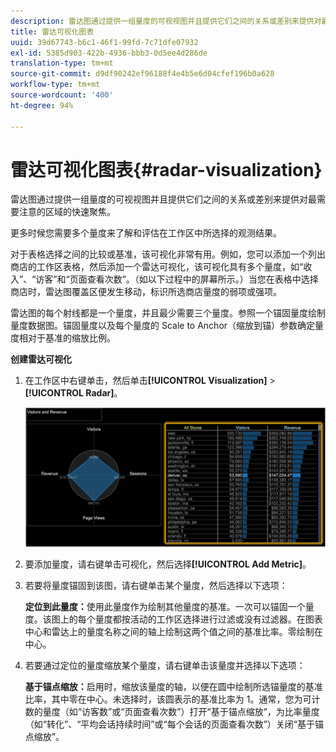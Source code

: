 ```yaml
---
description: 雷达图通过提供一组量度的可视视图并且提供它们之间的关系或差别来提供对最需要注意的区域的快速聚焦。
title: 雷达可视化图表
uuid: 39d67743-b6c1-46f1-99fd-7c71dfe07932
exl-id: 5385d903-422b-4936-bbb3-0d5ee4d286de
translation-type: tm+mt
source-git-commit: d9df90242ef96188f4e4b5e6d04cfef196b0a628
workflow-type: tm+mt
source-wordcount: '400'
ht-degree: 94%

---
```


# 雷达可视化图表{#radar-visualization}

雷达图通过提供一组量度的可视视图并且提供它们之间的关系或差别来提供对最需要注意的区域的快速聚焦。

更多时候您需要多个量度来了解和评估在工作区中所选择的观测结果。

对于表格选择之间的比较或基准，该可视化非常有用。例如，您可以添加一个列出商店的工作区表格，然后添加一个雷达可视化，该可视化具有多个量度，如“收入”、“访客”和“页面查看次数”。（如以下过程中的屏幕所示。）当您在表格中选择商店时，雷达图覆盖区便发生移动，标识所选商店量度的弱项或强项。

雷达图的每个射线都是一个量度，并且最少需要三个量度。参照一个锚固量度绘制量度数据图。锚固量度以及每个量度的 Scale to Anchor（缩放到锚）参数确定量度相对于基准的缩放比例。

**创建雷达可视化**

1. 在工作区中右键单击，然后单击&#x200B;**[!UICONTROL Visualization]** > **[!UICONTROL Radar]**。

   ![](assets/client-rad.png)

1. 要添加量度，请右键单击可视化，然后选择&#x200B;**[!UICONTROL Add Metric]**。
1. 若要将量度锚固到该图，请右键单击某个量度，然后选择以下选项：

   **定位到此量度：**&#x200B;使用此量度作为绘制其他量度的基准。一次可以锚固一个量度。该图上的每个量度都按活动的工作区选择进行过滤或没有过滤器。在图表中心和雷达上的量度名称之间的轴上绘制这两个值之间的基准比率。零绘制在中心。

1. 若要通过定位的量度缩放某个量度，请右键单击该量度并选择以下选项：

   **基于锚点缩放：**&#x200B;启用时，缩放该量度的轴，以便在圆中绘制所选锚量度的基准比率，其中零在中心。未选择时，该圆表示的基准比率为 1。通常，您为可计数的量度（如“访客数”或“页面查看次数”）打开“基于锚点缩放”，为比率量度（如“转化”、“平均会话持续时间”或“每个会话的页面查看次数”）关闭“基于锚点缩放”。

